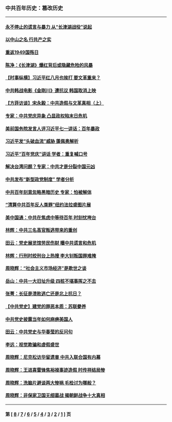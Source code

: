 ### 中共百年历史：篡改历史
---
#### [永不停止的谎言与暴力 从“长津湖战役”说起](../../pages/nf1176115/n13494094.md?07210430) 
#### [以中山之名 行共产之实](../../pages/nf1176115/n13346437.md?07210430) 
#### [重返1949国殇日](../../pages/nf1176115/n13346372.md?07210430) 
#### [陈净：《长津湖》爆红背后或隐藏危险的风暴](../../pages/nf1176115/n13314364.md?07210430) 
#### [【时事纵横】习近平红八月也挨打 要文革重来？](../../pages/nf1176115/n13231393.md?07210430) 
#### [中共韩战电影《金刚川》遭抗议 韩国取消上映](../../pages/nf1176115/n13219114.md?07210430) 
#### [【方菲访谈】宋永毅：中共造假与文革真相（上）](../../pages/nf1176115/n13200760.md?07210430) 
#### [专家：中共党庆异象 凸显政权陷末日危机](../../pages/nf1176115/n13067084.md?07210430) 
#### [美前国务院发言人评习近平七一讲话：百年暴政](../../pages/nf1176115/n13066986.md?07210430) 
#### [习近平发“头破血流”威胁 蓬佩奥解析](../../pages/nf1176115/n13063604.md?07210430) 
#### [习近平“百年党庆”讲话 学者：重复喊口号](../../pages/nf1176115/n13061411.md?07210430) 
#### [解决台湾问题？专家：中共才是分裂中国元凶](../../pages/nf1176115/n13060811.md?07210430) 
#### [中共发布“新型政党制度” 学者分析](../../pages/nf1176115/n13056354.md?07210430) 
#### [中共百年刻意忽略黑暗历史 专家：怕被解体](../../pages/nf1176115/n13056056.md?07210430) 
#### [“清算中共百年反人类罪”纽约法拉盛图片展](../../pages/nf1176115/n13052220.md?07210430) 
#### [美中国通：中共在焦虑中等待百年 时刻忧垮台](../../pages/nf1176115/n13048820.md?07210430) 
#### [林辉：中共三名高官叛逃带来的重创](../../pages/nf1176115/n13035206.md?07210430) 
#### [田云：党史展览馆劳民伤财 曝中共谎言和危机](../../pages/nf1176115/n13033900.md?07210430) 
#### [林辉：行刑时绞刑台上热搜 李大钊叛国罪难掩](../../pages/nf1176115/n13031965.md?07210430) 
#### [周晓辉：“社会主义市场经济”是欺世之谈](../../pages/nf1176115/n13024090.md?07210430) 
#### [岳山：中共一大旧址升级 四桩不堪事挥之不去](../../pages/nf1176115/n13021697.md?07210430) 
#### [张菁：长征是溃败逃亡还是北上抗日？](../../pages/nf1176115/n13020585.md?07210430) 
#### [【中共党史】建党的罪恶本质：苏联豢养](../../pages/nf1176115/n13011888.md?07210430) 
#### [中共党史披露当年如何麻痹美国人](../../pages/nf1176115/n12966400.md?07210430) 
#### [田云：中共党史与华春莹的反问句](../../pages/nf1176115/n12765178.md?07210430) 
#### [李远：视觉欺骗和虚假盛世](../../pages/nf1176115/n12993376.md?07210430) 
#### [周晓辉：尼克松访华留遗害 中共入联合国有内幕](../../pages/nf1176115/n12991422.md?07210430) 
#### [周晓辉：王进喜雷锋焦裕禄事迹造假 时传祥结局惨](../../pages/nf1176115/n12985497.md?07210430) 
#### [周晓辉：洗脑片避谈两大惨祸 毛检讨为哪般？](../../pages/nf1176115/n12971285.md?07210430) 
#### [周晓辉：非保家卫国无细菌战 揭朝鲜战争十大真相](../../pages/nf1176115/n12954161.md?07210430) 

---
#### 第 [ [8](./8.md?07210430) / [7](./7.md?07210430) / [6](./6.md?07210430) / [5](./5.md?07210430) / [4](./4.md?07210430) / [3](./3.md?07210430) / [2](./2.md?07210430) / [1](./1.md?07210430) ] 页
